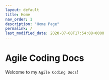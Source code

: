 ```yaml
---
layout: default
title: Home
nav_order: 1
description: "Home Page"
permalink: /
last_modified_date: 2020-07-08T17:54:08+0000
---
```


# Agile Coding Docs

Welcome to my `Agile Coding Docs`!
